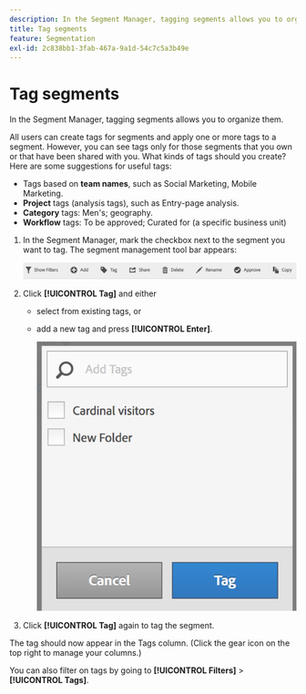 ```yaml
---
description: In the Segment Manager, tagging segments allows you to organize them.
title: Tag segments
feature: Segmentation
exl-id: 2c838bb1-3fab-467a-9a1d-54c7c5a3b49e
---
```

# Tag segments

In the Segment Manager, tagging segments allows you to organize them.

All users can create tags for segments and apply one or more tags to a segment. However, you can see tags only for those segments that you own or that have been shared with you. What kinds of tags should you create? Here are some suggestions for useful tags:

* Tags based on **team names**, such as Social Marketing, Mobile Marketing.
* **Project** tags (analysis tags), such as Entry-page analysis.
* **Category** tags: Men's; geography.
* **Workflow** tags: To be approved; Curated for (a specific business unit)

1. In the Segment Manager, mark the checkbox next to the segment you want to tag. The segment management tool bar appears:

   ![](assets/segment_mgmt_toolbar.png)

1. Click **[!UICONTROL Tag]** and either

    * select from existing tags, or 
    * add a new tag and press **[!UICONTROL Enter]**.

      ![](assets/tagging_ui.png)

1. Click **[!UICONTROL Tag]** again to tag the segment.

The tag should now appear in the Tags column. (Click the gear icon on the top right to manage your columns.)

You can also filter on tags by going to **[!UICONTROL Filters]** > **[!UICONTROL Tags]**.
